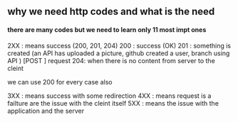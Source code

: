 ## why we need http codes and what is the need


#### there are many codes but we need to learn only 11 most impt ones

2XX : means success (200, 201, 204)
      200 : success (OK)
      201 : something is created (an API has uploaded a picture, github created a user, branch using API ) [POST ] request 
      204: when there is no content from server to the cleint

 we can use 200 for every case also 

 
3XX : means success with some redirection
4XX : means request is a failture are the issue with the cleint itself
5XX : means the issue with the application and the server 
